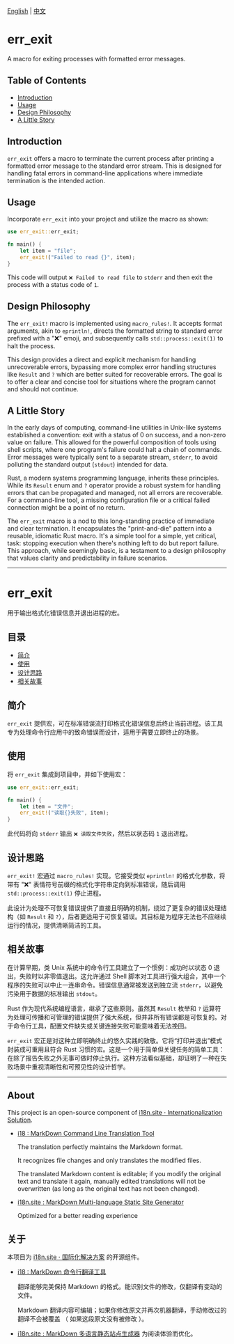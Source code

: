 [English](#en) | [中文](#cn)

<a id="en"></a>

# err_exit

A macro for exiting processes with formatted error messages.

## Table of Contents

- [Introduction](#introduction)
- [Usage](#usage)
- [Design Philosophy](#design-philosophy)
- [A Little Story](#a-little-story)

## Introduction

`err_exit` offers a macro to terminate the current process after printing a formatted error message to the standard error stream. This is designed for handling fatal errors in command-line applications where immediate termination is the intended action.

## Usage

Incorporate `err_exit` into your project and utilize the macro as shown:

```rust
use err_exit::err_exit;

fn main() {
    let item = "file";
    err_exit!("Failed to read {}", item);
}
```

This code will output `❌ Failed to read file` to `stderr` and then exit the process with a status code of `1`.

## Design Philosophy

The `err_exit!` macro is implemented using `macro_rules!`. It accepts format arguments, akin to `eprintln!`, directs the formatted string to standard error prefixed with a "❌" emoji, and subsequently calls `std::process::exit(1)` to halt the process.

This design provides a direct and explicit mechanism for handling unrecoverable errors, bypassing more complex error handling structures like `Result` and `?` which are better suited for recoverable errors. The goal is to offer a clear and concise tool for situations where the program cannot and should not continue.

## A Little Story

In the early days of computing, command-line utilities in Unix-like systems established a convention: exit with a status of 0 on success, and a non-zero value on failure. This allowed for the powerful composition of tools using shell scripts, where one program's failure could halt a chain of commands. Error messages were typically sent to a separate stream, `stderr`, to avoid polluting the standard output (`stdout`) intended for data.

Rust, a modern systems programming language, inherits these principles. While its `Result` enum and `?` operator provide a robust system for handling errors that can be propagated and managed, not all errors are recoverable. For a command-line tool, a missing configuration file or a critical failed connection might be a point of no return.

The `err_exit` macro is a nod to this long-standing practice of immediate and clear termination. It encapsulates the "print-and-die" pattern into a reusable, idiomatic Rust macro. It's a simple tool for a simple, yet critical, task: stopping execution when there's nothing left to do but report failure. This approach, while seemingly basic, is a testament to a design philosophy that values clarity and predictability in failure scenarios.

---

<a id="cn"></a>

# err_exit

用于输出格式化错误信息并退出进程的宏。

## 目录

- [简介](#简介)
- [使用](#使用)
- [设计思路](#设计思路)
- [相关故事](#相关故事)

## 简介

`err_exit` 提供宏，可在标准错误流打印格式化错误信息后终止当前进程。该工具专为处理命令行应用中的致命错误而设计，适用于需要立即终止的场景。

## 使用

将 `err_exit` 集成到项目中，并如下使用宏：

```rust
use err_exit::err_exit;

fn main() {
    let item = "文件";
    err_exit!("读取{}失败", item);
}
```

此代码将向 `stderr` 输出 `❌ 读取文件失败`，然后以状态码 `1` 退出进程。

## 设计思路

`err_exit!` 宏通过 `macro_rules!` 实现。它接受类似 `eprintln!` 的格式化参数，将带有 "❌" 表情符号前缀的格式化字符串定向到标准错误，随后调用 `std::process::exit(1)` 停止进程。

此设计为处理不可恢复错误提供了直接且明确的机制，绕过了更复杂的错误处理结构（如 `Result` 和 `?`），后者更适用于可恢复错误。其目标是为程序无法也不应继续运行的情况，提供清晰简洁的工具。

## 相关故事

在计算早期，类 Unix 系统中的命令行工具建立了一个惯例：成功时以状态 0 退出，失败时以非零值退出。这允许通过 Shell 脚本对工具进行强大组合，其中一个程序的失败可以中止一连串命令。错误信息通常被发送到独立流 `stderr`，以避免污染用于数据的标准输出 `stdout`。

Rust 作为现代系统编程语言，继承了这些原则。虽然其 `Result` 枚举和 `?` 运算符为处理可传播和可管理的错误提供了强大系统，但并非所有错误都是可恢复的。对于命令行工具，配置文件缺失或关键连接失败可能意味着无法挽回。

`err_exit` 宏正是对这种立即明确终止的悠久实践的致敬。它将“打印并退出”模式封装成可重用且符合 Rust 习惯的宏。这是一个用于简单但关键任务的简单工具：在除了报告失败之外无事可做时停止执行。这种方法看似基础，却证明了一种在失败场景中重视清晰性和可预见性的设计哲学。

---

## About

This project is an open-source component of [i18n.site ⋅ Internationalization Solution](https://i18n.site).

* [i18 : MarkDown Command Line Translation Tool](https://i18n.site/i18)

  The translation perfectly maintains the Markdown format.

  It recognizes file changes and only translates the modified files.

  The translated Markdown content is editable; if you modify the original text and translate it again, manually edited translations will not be overwritten (as long as the original text has not been changed).

* [i18n.site : MarkDown Multi-language Static Site Generator](https://i18n.site/i18n.site)

  Optimized for a better reading experience

## 关于

本项目为 [i18n.site ⋅ 国际化解决方案](https://i18n.site) 的开源组件。

* [i18 : MarkDown 命令行翻译工具](https://i18n.site/i18)

  翻译能够完美保持 Markdown 的格式。能识别文件的修改，仅翻译有变动的文件。

  Markdown 翻译内容可编辑；如果你修改原文并再次机器翻译，手动修改过的翻译不会被覆盖 （ 如果这段原文没有被修改 ）。

* [i18n.site : MarkDown 多语言静态站点生成器](https://i18n.site/i18n.site) 为阅读体验而优化。